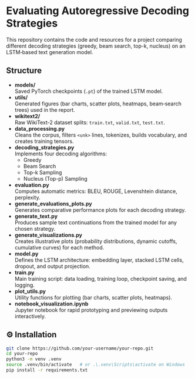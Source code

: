 # Evaluating Autoregressive Decoding Strategies

This repository contains the code and resources for a project comparing different decoding strategies (greedy, beam search, top-k, nucleus) on an LSTM‐based text generation model.

## Structure

- **models/**  
  Saved PyTorch checkpoints (`.pt`) of the trained LSTM model.  
- **utils/**  
  Generated figures (bar charts, scatter plots, heatmaps, beam‐search trees) used in the report.  
- **wikitext2/**  
  Raw WikiText-2 dataset splits: `train.txt`, `valid.txt`, `test.txt`.  
- **data_processing.py**  
  Cleans the corpus, filters `<unk>` lines, tokenizes, builds vocabulary, and creates training tensors.  
- **decoding_strategies.py**  
  Implements four decoding algorithms:  
  - Greedy  
  - Beam Search  
  - Top-k Sampling  
  - Nucleus (Top-p) Sampling  
- **evaluation.py**  
  Computes automatic metrics: BLEU, ROUGE, Levenshtein distance, perplexity.  
- **generate_evaluations_plots.py**  
  Generates comparative performance plots for each decoding strategy.  
- **generate_text.py**  
  Produces sample text continuations from the trained model for any chosen strategy.  
- **generate_visualizations.py**  
  Creates illustrative plots (probability distributions, dynamic cutoffs, cumulative curves) for each method.  
- **model.py**  
  Defines the LSTM architecture: embedding layer, stacked LSTM cells, dropout, and output projection.  
- **train.py**  
  Main training script: data loading, training loop, checkpoint saving, and logging.  
- **plot_utils.py**  
  Utility functions for plotting (bar charts, scatter plots, heatmaps).  
- **notebook_visualization.ipynb**  
  Jupyter notebook for rapid prototyping and previewing outputs interactively.

## ⚙️ Installation

```bash
git clone https://github.com/your-username/your-repo.git
cd your-repo
python3 -m venv .venv
source .venv/bin/activate   # or .\.venv\Scripts\activate on Windows
pip install -r requirements.txt
